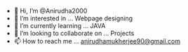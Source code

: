 - 👋 Hi, I’m @Anirudha2000
- 👀 I’m interested in ... Webpage designing
- 🌱 I’m currently learning ... JAVA
- 💞️ I’m looking to collaborate on ... Projects
- 📫 How to reach me ... anirudhamukherjee90@gmail.com

<!---
Anirudha2000/Anirudha2000 is a ✨ special ✨ repository because its `README.md` (this file) appears on your GitHub profile.
You can click the Preview link to take a look at your changes.
--->
